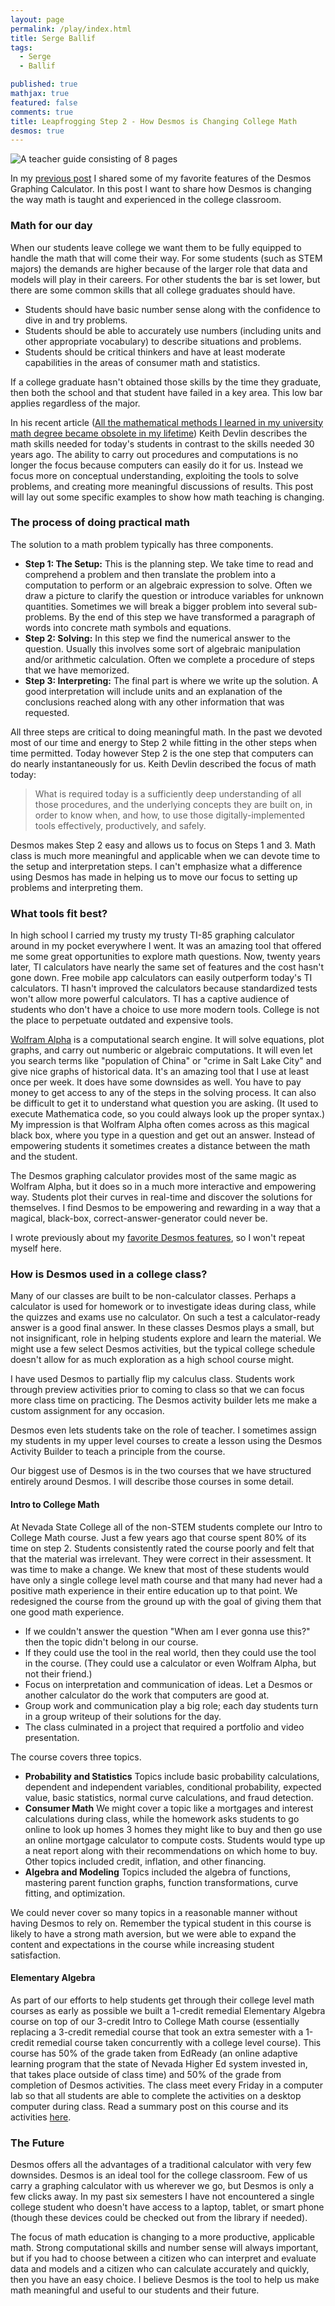 ```yaml
---
layout: page
permalink: /play/index.html
title: Serge Ballif
tags: 
  - Serge
  - Ballif

published: true
mathjax: true
featured: false
comments: true
title: Leapfrogging Step 2 - How Desmos is Changing College Math
desmos: true
---
```


<img src="sergeballif.github.io/images/science-mom-guidepocketmod.png" alt="A teacher guide consisting of 8 pages" style="max width:304px;">

In my [previous post](https://sergeballif.github.io/personal/math/teaching/fun/a-brief-intro-to-desmos) I shared some of my favorite features of the Desmos Graphing Calculator. In this post I want to share how Desmos is changing the way math is taught and experienced in the college classroom. 

### Math for our day

When our students leave college we want them to be fully equipped to handle the math that will come their way. For some students (such as STEM majors) the demands are higher because of the larger role that data and models will play in their careers.  For other students the bar is set lower, but there are some common skills that all college graduates should have. 

* Students should have basic number sense along with the confidence to dive in and try problems.
* Students should be able to accurately use numbers (including units and other appropriate vocabulary) to describe situations and problems.
* Students should be critical thinkers and have at least moderate capabilities in the areas of consumer math and statistics.

If a college graduate hasn't obtained those skills by the time they graduate, then both the school and that student have failed in a key area. This low bar applies regardless of the major.

In his recent article ([All the mathematical methods I learned in my university math degree became obsolete in my lifetime](http://www.huffingtonpost.com/entry/all-the-mathematical-methods-i-learned-in-my-university_us_58693ef9e4b014e7c72ee248?timestamp=1483293018441)) Keith Devlin describes the math skills needed for today's students in contrast to the skills needed 30 years ago. The ability to carry out procedures and computations is no longer the focus because computers can easily do it for us. Instead we focus more on conceptual understanding, exploiting the tools to solve problems, and creating more meaningful discussions of results. This post will lay out some specific examples to show how math teaching is changing.

### The process of doing practical math

The solution to a math problem typically has three components.  

* __Step 1: The Setup:__ This is the planning step. We take time to read and comprehend a problem and then translate the problem into a computation to perform or an algebraic expression to solve. Often we draw a picture to clarify the question or introduce variables for unknown quantities. Sometimes we will break a bigger problem into several sub-problems. By the end of this step we have transformed a paragraph of words into concrete math symbols and equations.
* __Step 2: Solving:__  In this step we find the numerical answer to the question. Usually this involves some sort of algebraic manipulation and/or arithmetic calculation. Often we complete a procedure of steps that we have memorized.
* __Step 3: Interpreting:__ The final part is where we write up the solution. A good interpretation will include units and an explanation of the conclusions reached along with any other information that was requested.


All three steps are critical to doing meaningful math. In the past we devoted most of our time and energy to Step 2 while fitting in the other steps when time permitted. Today however Step 2 is the one step that computers can do nearly instantaneously for us.  Keith Devlin described the focus of math today:

>What is required today is a sufficiently deep understanding of all those procedures, and the underlying concepts they are built on, in order to know when, and how, to use those digitally-implemented tools effectively, productively, and safely.

Desmos makes Step 2 easy and allows us to focus on Steps 1 and 3. Math class is much more meaningful and applicable when we can devote time to the setup and interpretation steps. I can't emphasize what a difference using Desmos has made in helping us to move our focus to setting up problems and interpreting them.

### What tools fit best?

In high school I carried my trusty my trusty TI-85 graphing calculator around in my pocket everywhere I went. It was an amazing tool that offered me some great opportunities to explore math questions. Now, twenty years later, TI calculators have nearly the same set of features and the cost hasn't gone down. Free mobile app calculators can easily outperform today's TI calculators. TI hasn't improved the calculators because standardized tests won't allow more powerful calculators. TI has a captive audience of students who don't have a choice to use more modern tools. College is not the place to perpetuate outdated and expensive tools.

[Wolfram Alpha](http://www.wolframalpha.com/) is a computational search engine. It will solve equations, plot graphs, and carry out numberic or algebraic computations. It will even let you search terms like "population of China" or "crime in Salt Lake City" and give nice graphs of historical data. It's an amazing tool that I use at least once per week. It does have some downsides as well. You have to pay money to get access to any of the steps in the solving process. It can also be difficult to get it to understand what question you are asking. (It used to execute Mathematica code, so you could always look up the proper syntax.) My impression is that Wolfram Alpha often comes across as this magical black box, where you type in a question and get out an answer. Instead of empowering students it sometimes creates a distance between the math and the student. 

The Desmos graphing calculator provides most of the same magic as Wolfram Alpha, but it does so in a much more interactive and empowering way. Students plot their curves in real-time and discover the solutions for themselves. I find Desmos to be empowering and rewarding in a way that a magical, black-box, correct-answer-generator could never be. 

I wrote previously about my [favorite Desmos features](https://sergeballif.github.io/personal/math/teaching/fun/a-brief-intro-to-desmos), so I won't repeat myself here. 

### How is Desmos used in a college class?

Many of our classes are built to be non-calculator classes. Perhaps a calculator is used for homework or to investigate ideas during class, while the quizzes and exams use no calculator. On such a test a calculator-ready answer is a good final answer. In these classes Desmos plays a small, but not insignificant, role in helping students explore and learn the material. We might use a few select Desmos activities, but the typical college schedule doesn't allow for as much exploration as a high school course might.

I have used Desmos to partially flip my calculus class. Students work through preview activities prior to coming to class so that we can focus more class time on practicing. The Desmos activity builder lets me make a custom assignment for any occasion.

Desmos even lets students take on the role of teacher. I sometimes assign my students in my upper level courses to create a lesson using the Desmos Activity Builder to teach a principle from the course.

Our biggest use of Desmos is in the two courses that we have structured entirely around Desmos. I will describe those courses in some detail.

#### Intro to College Math

At Nevada State College all of the non-STEM students complete our Intro to College Math course. Just a few years ago that course spent 80% of its time on step 2. Students consistently rated the course poorly and felt that that the material was irrelevant. They were correct in their assessment. It was time to make a change. We knew that most of these students would have only a single college level math course and that many had never had a positive math experience in their entire education up to that point. We redesigned the course from the ground up with the goal of giving them that one good math experience. 

* If we couldn't answer the question "When am I ever gonna use this?" then the topic didn't belong in our course.
* If they could use the tool in the real world, then they could use the tool in the course. (They could use a calculator or even Wolfram Alpha, but not their friend.)
* Focus on interpretation and communication of ideas. Let a Desmos or another calculator do the work that computers are good at. 
* Group work and communication play a big role; each day students turn in a group writeup of their solutions for the day.
* The class culminated in a project that required a portfolio and video presentation.

The course covers three topics.

* __Probability and Statistics__ Topics include basic probability calculations, dependent and independent variables, conditional probability, expected value, basic statistics, normal curve calculations, and fraud detection.
* __Consumer Math__ We might cover a topic like a mortgages and interest calculations during class, while the homework asks students to go online to look up homes 3 homes they might like to buy and then go use an online mortgage calculator to compute costs. Students would type up a neat report along with their recommendations on which home to buy. Other topics included credit, inflation, and other financing.
* __Algebra and Modeling__ Topics included the algebra of functions, mastering parent function graphs, function transformations, curve fitting, and optimization.

We could never cover so many topics in a reasonable manner without having Desmos to rely on. Remember the typical student in this course is likely to have a strong math aversion, but we were able to expand the content and expectations in the course while increasing student satisfaction. 

#### Elementary Algebra

As part of our efforts to help students get through their college level math courses as early as possible we built a 1-credit remedial Elementary Algebra course on top of our 3-credit Intro to College Math course (essentially replacing a 3-credit remedial course that took an extra semester with a 1-credit remedial course taken concurrently with a college level course). This course has 50% of the grade taken from EdReady (an online adaptive learning program that the state of Nevada Higher Ed system invested in, that takes place outside of class time) and 50% of the grade from completion of Desmos activities. The class meet every Friday in a computer lab so that all students are able to complete the activities on a desktop computer during class. Read a summary post on this course and its activities [here](https://sergeballif.github.io/math/teaching/a-desmos-activity-based-course).

### The Future

Desmos offers all the advantages of a traditional calculator with very few downsides. Desmos is an ideal tool for the college classroom. Few of us carry a graphing calculator with us wherever we go, but Desmos is only a few clicks away.  In my past six semesters I have not encountered a single college student who doesn't have access to a laptop, tablet, or smart phone (though these devices could be checked out from the library if needed). 

The focus of math education is changing to a more productive, applicable math. Strong computational skills and number sense will always important, but if you had to choose between a citizen who can interpret and evaluate data and models and a citizen who can calculate accurately and quickly, then you have an easy choice. I believe Desmos is the tool to help us make math meaningful and useful to our students and their future. 








